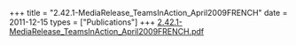 +++
title = "2.42.1-MediaRelease_TeamsInAction_April2009FRENCH"
date = 2011-12-15
types = ["Publications"]
+++
[2.42.1-MediaRelease\_TeamsInAction\_April2009FRENCH.pdf](/files/2.42.1-MediaRelease_TeamsInAction_April2009FRENCH.pdf)
